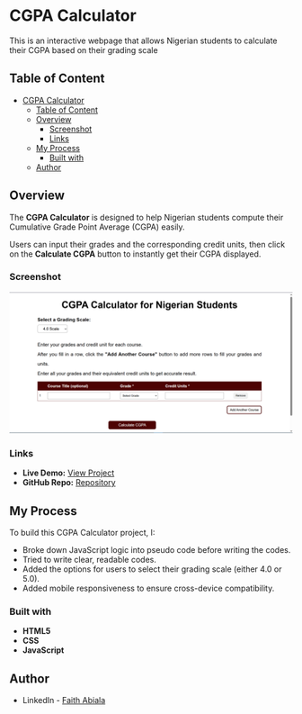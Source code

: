# CGPA Calculator

This is an interactive
webpage that allows
Nigerian students to calculate their CGPA based on their grading scale

## Table of Content

- [CGPA Calculator](#cgpa-calculator)
  - [Table of Content](#table-of-content)
  - [Overview](#overview)
    - [Screenshot](#screenshot)
    - [Links](#links)
  - [My Process](#my-process)
    - [Built with](#built-with)
  - [Author](#author)

## Overview

The **CGPA Calculator** is designed to help Nigerian students compute their Cumulative Grade Point Average (CGPA) easily.

Users can input their grades and the corresponding credit units, then click on the **Calculate CGPA** button to instantly get their CGPA displayed.

### Screenshot

![CGPA Calculator Screenshot](/images/screenshot.png)

### Links

- **Live Demo:** [View Project](https://abialafaith.github.io/cgpa-calculator/)
- **GitHub Repo:** [Repository](https://github.com/AbialaFaith/cgpa-calculator)

## My Process

To build this CGPA Calculator project, I:

- Broke down JavaScript logic into pseudo code before writing the codes.
- Tried to write clear, readable codes.
- Added the options for users to select their grading scale (either 4.0 or 5.0).
- Added mobile responsiveness to ensure cross-device compatibility.

### Built with

- **HTML5**
- **CSS**
- **JavaScript**

## Author

- LinkedIn - [Faith Abiala](https://www.linkedin.com/in/faith-abiala/)
